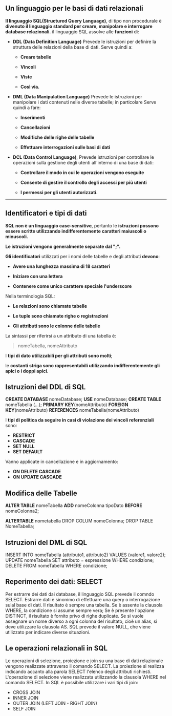 ## Un linguaggio per le basi di dati relazionali

**Il linguaggio SQL(Structured Query Language)**, di tipo non procedurale è **divenuto il linguaggio standard per creare, manipolare e interrogare database relazionali.**
il linguaggio SQL assolve alle **funzioni** di:

- **DDL (Data Definition Language)**
Prevede le istruzioni per definire la struttura delle relazioni della base di dati. 
Serve quindi a:
	-  **Creare tabelle**
	
	-  **Vincoli**
	
	-  **Viste**
	
	- **Così via.**

- **DML (Data Manipulation Language)**
Prevede le istruzioni per manipolare i dati contenuti nelle diverse tabelle; in particolare 
Serve quindi a fare: 
	- **Inserimenti**
	
	- **Cancellazioni**
	
	- **Modifiche delle righe delle tabelle**
	
	- **Effettuare interrogazioni sulle basi di dati**

- **DCL (Data Control Language)**, Prevede istruzioni per controllare le operazioni sulla gestione degli utenti all'interno di una base di dati:
	- **Controllare il modo in cui le operazioni vengono eseguite**
	
	-  **Consente di gestire il controllo degli accessi per più utenti**
	
	-  **I permessi per gli utenti autorizzati.**
- - - 

## Identificatori e tipi di dati

**SQL non è un linguaggio case-sensitive**, pertanto le **istruzioni possono essere scritte utilizzando indifferentemente caratteri maiuscoli o minuscoli.**

**Le istruzioni vengono generalmente separate dal ";".**

**Gli identificatori** utilizzati per i nomi delle tabelle e degli attributi **devono**:
- **Avere una lunghezza massima di 18 caratteri**

- **Iniziare con una lettera**

- **Contenere come unico carattere speciale l'underscore**

Nella terminologia SQL:
- **Le relazioni sono chiamate tabelle**

- **Le tuple sono chiamate righe o registrazioni**

- **Gli attributi sono le colonne delle tabelle**

La sintassi per riferirsi a un attributo di una tabella è:
> nomeTabella, nomeAttributo

I **tipi di dato utilizzabili per gli attributi sono molti**; 

le **costanti striga sono rappresentabili utilizzando indifferentemente gli apici o i doppi apici.**

## Istruzioni del DDL di SQL

**CREATE DATABASE** nomeDatabase;
**USE** nomeDatabase;
**CREATE TABLE** nomeTabella (...);
**PRIMARY KEY**(nomeAttributo)
**FOREIGN KEY**(nomeAttributo) **REFERENCES** nomeTabella(nomeAttributo)

I **tipi di politica da seguire in casi di violazione dei vincoli referenziali** sono:
- **RESTRICT** 
- **CASCADE** 
- **SET NULL** 
- **SET DEFAULT**

Vanno applicate in cancellazione e in aggiornamento:
- **ON DELETE CASCADE**
- **ON UPDATE CASCADE**

## Modifica delle Tabelle

**ALTER TABLE** nomeTabella **ADD** nomeColonna tipoDato **BEFORE** nomeColonna2;

**ALTERTABLE** nometabella DROP COLUM nomeColonna;
DROP TABLE NomeTabella;

## Istruzioni del DML di SQL

INSERT INTO nomeTabella (attributo1, attributo2) VALUES (valore1, valore2);
UPDATE nomeTabella SET attributo = espressione WHERE condizione;
DELETE FROM nomeTabella WHERE condizione;

## Reperimento dei dati: SELECT

Per estrarre dei dati dai database, il linguaggio SQL prevede il comndo SELECT.
Estrarre dati è sinonimo di effettuare una query o interrogazione sulal base di dati. 
Il risultato è sempre una tabella.
Se è assente la clausola WHERE, la condizione si assume sempre vera;
Se è presente l'opzione DISTINCT, il risultato è fornito privo di righe duplicate.
Se si vuole assegnare un nome diverso a ogni colonna del risultato, cioè un alias, si deve utilizzare la clausola AS.
SQL prevede il valore NULL, che viene utilizzato per indicare diverse situazioni.

## Le operazioni relazionali in SQL

Le operazioni di selezione, proiezione e join su una base di dati relazionale vengono realizzate attraverso il comando SELECT.
La proiezione si realizza indicando accanto alla parola SELECT l'elenco degli attributi richiesti.
L'operazione di selezione viene realizzata utilizzando la clausola WHERE nel comando SELECT.
In SQL è possibile utilizzare i vari tipi di join:
- CROSS JOIN
- INNER JOIN
- OUTER JOIN (LEFT JOIN - RIGHT JOIN)
- SELF JOIN
<!--stackedit_data:
eyJoaXN0b3J5IjpbMjAwNjk2ODIyMV19
-->